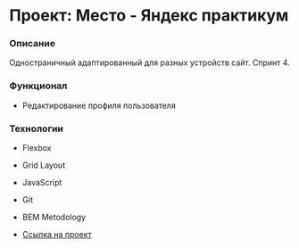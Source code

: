 # Проект: Место - Яндекс практикум

### Описание
Одностраничный адаптированный для разных устройств сайт. Спринт 4.

### Функционал
* Редактирование профиля пользователя

### Технологии
* Flexbox
* Grid Layout
* JavaScript
* Git
* BEM Metodology


* [Ссылка на проект](https://aglyvin.github.io/mesto/)

